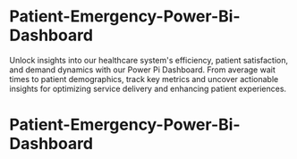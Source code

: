 # Patient-Emergency-Power-Bi-Dashboard
Unlock insights into our healthcare system's efficiency, patient satisfaction, and demand dynamics with our Power Pi Dashboard. From average wait times to patient demographics, track key metrics and uncover actionable insights for optimizing service delivery and enhancing patient experiences.

# Patient-Emergency-Power-Bi-Dashboard
